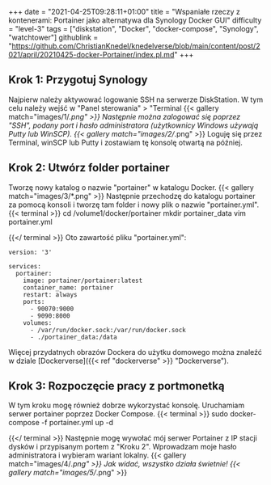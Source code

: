 +++
date = "2021-04-25T09:28:11+01:00"
title = "Wspaniałe rzeczy z kontenerami: Portainer jako alternatywa dla Synology Docker GUI"
difficulty = "level-3"
tags = ["diskstation", "Docker", "docker-compose", "Synology", "watchtower"]
githublink = "https://github.com/ChristianKnedel/knedelverse/blob/main/content/post/2021/april/20210425-docker-Portainer/index.pl.md"
+++

## Krok 1: Przygotuj Synology
Najpierw należy aktywować logowanie SSH na serwerze DiskStation. W tym celu należy wejść w "Panel sterowania" > "Terminal
{{< gallery match="images/1/*.png" >}}
Następnie można zalogować się poprzez "SSH", podany port i hasło administratora (użytkownicy Windows używają Putty lub WinSCP).
{{< gallery match="images/2/*.png" >}}
Loguję się przez Terminal, winSCP lub Putty i zostawiam tę konsolę otwartą na później.
## Krok 2: Utwórz folder portainer
Tworzę nowy katalog o nazwie "portainer" w katalogu Docker.
{{< gallery match="images/3/*.png" >}}
Następnie przechodzę do katalogu portainer za pomocą konsoli i tworzę tam folder i nowy plik o nazwie "portainer.yml".
{{< terminal >}}
cd /volume1/docker/portainer
mkdir portainer_data
vim portainer.yml

{{</ terminal >}}
Oto zawartość pliku "portainer.yml":
```
version: '3'

services:
  portainer:
    image: portainer/portainer:latest
    container_name: portainer
    restart: always
    ports:
      - 90070:9000
      - 9090:8000
    volumes:
      - /var/run/docker.sock:/var/run/docker.sock
      - ./portainer_data:/data

```
Więcej przydatnych obrazów Dockera do użytku domowego można znaleźć w dziale [Dockerverse]({{< ref "dockerverse" >}} "Dockerverse").
## Krok 3: Rozpoczęcie pracy z portmonetką
W tym kroku mogę również dobrze wykorzystać konsolę. Uruchamiam serwer portainer poprzez Docker Compose.
{{< terminal >}}
sudo docker-compose -f portainer.yml up -d

{{</ terminal >}}
Następnie mogę wywołać mój serwer Portainer z IP stacji dysków i przypisanym portem z "Kroku 2". Wprowadzam moje hasło administratora i wybieram wariant lokalny.
{{< gallery match="images/4/*.png" >}}
Jak widać, wszystko działa świetnie!
{{< gallery match="images/5/*.png" >}}